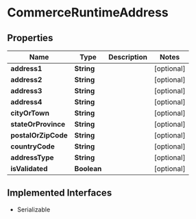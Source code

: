 

# CommerceRuntimeAddress


## Properties

| Name | Type | Description | Notes |
|------------ | ------------- | ------------- | -------------|
|**address1** | **String** |  |  [optional] |
|**address2** | **String** |  |  [optional] |
|**address3** | **String** |  |  [optional] |
|**address4** | **String** |  |  [optional] |
|**cityOrTown** | **String** |  |  [optional] |
|**stateOrProvince** | **String** |  |  [optional] |
|**postalOrZipCode** | **String** |  |  [optional] |
|**countryCode** | **String** |  |  [optional] |
|**addressType** | **String** |  |  [optional] |
|**isValidated** | **Boolean** |  |  [optional] |


## Implemented Interfaces

* Serializable


